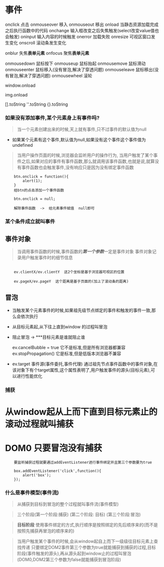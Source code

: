 # 事件
onclick   点击
onmouseover  移入
onmouseout   移出
onload      当静态资源加载完成之后执行函数中的代码
onchange    输入框改变之后失焦触发(select改变value值也会触发)
oninput     输入内容的时候触发
onerror     加载失败
onresize   可视区窗口发生变化
onscroll   滚动条发生变化


onblur   失焦**表单元素**
onfocus  聚焦**表单元素**

onmousedown  鼠标按下
onmouseup    鼠标抬起
onmousemove  鼠标滑动
onmouseenter  鼠标移入(没有冒泡,解决了穿透问题)
onmouseleave 鼠标移出(没有冒泡,解决了穿透问题)
onmousewheel  滚轮


window.onload

img.onload


[].toString
''.toString
{}.toString

### 如果没有添加事件,某个元素身上有事件吗?

> 当一个元素创建出来的时候,天上就有事件,只不过事件的默认值为null

+ 如果某个元素有这个事件,默认值为null,如果没有这个事件这个事件值为undefined

> 当用户操作页面的时候,浏览器会监听用户的操作行为,
当用户触发了某个事件之后,如果对应的事件有事件函数,那么就调用该事件函数,也就是说,就算没有事件函数也会触发事件,没有响应只是因为没有绑定事件函数

```
    btn.onclick = function(){
        alert(1);
    }
    给btn的点击添加一个事件函数

    btn.onclick = null;

    解除事件函数  ->  给元素事件赋值  null即可
 ```

###   某个条件成立就叫事件


##  事件对象

> 当调用事件函数的时候,事件函数的***第一个参数***一定是事件对象
> 事件对象记录用户触发事件时的细节信息


```

    ev.clientX/ev.clientY  这2个坐标是基于浏览器可视区的位置

    ev.pageX/ev.pageY  这个距离是基于页面的(加上了滚动条的距离)
```
##  冒泡

+ 当触发某个元素事件的时候,如果祖先级节点绑定的事件和触发的事件一致,那么会依次执行

+ 从目标元素起,从下往上直到window 的过程叫冒泡

+ 阻止冒泡  -> ***目标元素是谁就阻止谁

    ev.cancelBubble = true 它不是标准,但是所有浏览器都兼容
    ev.stopPropagation()  它是标准,但是低版本浏览器不兼容

+ ev.target   事件源(事件委托,事件代理) 通过祖先节点事件函数中的事件对象,在该对象下有个target属性,这个属性表明了,用户触发事件的源头(目标元素),可以进行性能优化

### 捕获

# 从window起从上而下直到目标元素止的滚动过程就叫捕获

# DOM0 只要冒泡没有捕获

```
    要监听捕获过程就要通过addEventListener进行事件绑定并且第三个参数要为true

    box.addEventListener('click',function(){
        alert('box');
    });

```

### 什么是事件模型(事件流)
> 从捕获到目标到冒泡的整个过程就叫事件流(事件模型)

> 三个阶段(第一个阶段:捕获)  (第二个阶段: 目标) (第三个阶段:冒泡)

> **目标阶段** 使用事件绑定的方式,执行顺序是按照绑定的先后顺序来的(而不是按照先捕获再冒泡的顺序来的)

> 当用户触发某个事件的时候,会从window起自上而下一级级往目标元素上查找传递
只要绑定DOM2事件第三个参数为true就能捕获到捕获的过程,目标阶段(事件触发的源头),再从源头起到window止的过程叫冒泡(DOM0,DOM2第三个参数为false就能捕获到冒泡阶段)